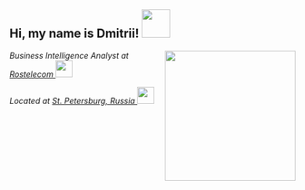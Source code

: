 <h2>Hi, my name is Dmitrii! <img src="https://media.giphy.com/media/WUlplcMpOCEmTGBtBW/giphy.gif" width="50"></h2>
<img align='right' src="https://media.giphy.com/media/M9gbBd9nbDrOTu1Mqx/giphy.gif" width="230">
<p><em>Business Intelligence Analyst at <a href="https://www.linkedin.com/company/rostelecom">Rostelecom </a><img src="https://media.giphy.com/media/WUlplcMpOCEmTGBtBW/giphy.gif" width="30"> 
<p><em>Located at <a href="https://en.wikipedia.org/wiki/Saint_Petersburg">St. Petersburg, Russia </a><img src = "https://media.giphy.com/media/W23GYlfHeN5wcftGPJ/giphy.gif" width = "30">
</em></p>
